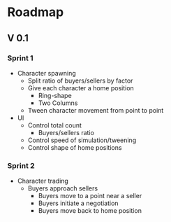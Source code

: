# Roadmap
## V 0.1
### Sprint 1
* Character spawning
    * Split ratio of buyers/sellers by factor
    * Give each character a home position
        * Ring-shape
        * Two Columns
    * Tween character movement from point to point
* UI
    * Control total count 
      * Buyers/sellers ratio
    * Control speed of simulation/tweening
    * Control shape of home positions

### Sprint 2
* Character trading
    * Buyers approach sellers
        * Buyers move to a point near a seller
        * Buyers initiate a negotiation
        * Buyers move back to home position

